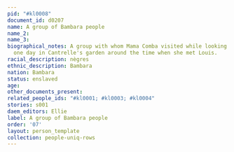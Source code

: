 ```yaml
---
pid: "#kl0008"
document_id: d0207
name: A group of Bambara people
name_2: 
name_3: 
biographical_notes: A group with whom Mama Comba visited while looking for Louison
  one day in Cantrelle's garden around the time when she met Louis.
racial_description: nègres
ethnic_description: Bambara
nation: Bambara
status: enslaved
age: 
other_documents_present: 
related_people_ids: "#kl0001; #kl0003; #kl0004"
stories: s001
daem_editors: Ellie
label: A group of Bambara people
order: '07'
layout: person_template
collection: people-uniq-rows
---
```


